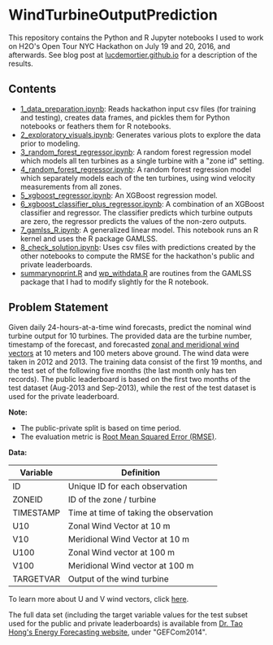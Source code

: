 # WindTurbineOutputPrediction
This repository contains the Python and R Jupyter notebooks I used to work on H2O's Open Tour NYC Hackathon on July 19 and 20, 2016, and afterwards. See blog post at [lucdemortier.github.io](http://lucdemortier.github.io/articles/17/WindPower) for a description of the results.

## Contents
- [1_data_preparation.ipynb](https://github.com/LucDemortier/WindTurbineOutputPrediction/blob/master/1_data_preparation.ipynb): Reads hackathon input csv files (for training and testing), creates data frames, and pickles them for Python notebooks or feathers them for R notebooks.
- [2_exploratory_visuals.ipynb](https://github.com/LucDemortier/WindTurbineOutputPrediction/blob/master/2_exploratory_visuals.ipynb): Generates various plots to explore the data prior to modeling.
- [3_random_forest_regressor.ipynb](https://github.com/LucDemortier/WindTurbineOutputPrediction/blob/master/3_random_forest_regressor.ipynb): A random forest regression model which models all ten turbines as a single turbine with a "zone id" setting.
- [4_random_forest_regressor.ipynb](https://github.com/LucDemortier/WindTurbineOutputPrediction/blob/master/4_random_forest_regressor.ipynb): A random forest regression model which separately models each of the ten turbines, using wind velocity measurements from all zones.
- [5_xgboost_regressor.ipynb](https://github.com/LucDemortier/WindTurbineOutputPrediction/blob/master/5_xgboost_regressor.ipynb): An XGBoost regression model.
- [6_xgboost_classifier_plus_regressor.ipynb](https://github.com/LucDemortier/WindTurbineOutputPrediction/blob/master/6_xgboost_classifier_plus_regressor.ipynb): A combination of an XGBoost classifier and regressor. The classifier predicts which turbine outputs are zero, the regressor predicts the values of the non-zero outputs.
- [7_gamlss_R.ipynb](https://github.com/LucDemortier/WindTurbineOutputPrediction/blob/master/7_gamlss_R.ipynb): A generalized linear model. This notebook runs an R kernel and uses the R package GAMLSS.
- [8_check_solution.ipynb](https://github.com/LucDemortier/WindTurbineOutputPrediction/blob/master/8_check_solution.ipynb): Uses csv files with predictions created by the other notebooks to compute the RMSE for the hackathon's public and private leaderboards.
- [summarynoprint.R](https://github.com/LucDemortier/WindTurbineOutputPrediction/blob/master/summarynoprint.R) and [wp_withdata.R](https://github.com/LucDemortier/WindTurbineOutputPrediction/blob/master/wp_withdata.R) are routines from the GAMLSS package that I had to modify slightly for the R notebook.

## Problem Statement
Given daily 24-hours-at-a-time wind forecasts, predict the nominal wind turbine output for 10 turbines. The provided data are the turbine number, timestamp of the forecast, and forecasted [zonal and meridional wind vectors](https://en.wikipedia.org/wiki/Zonal_and_meridional) at 10 meters and 100 meters above ground. The wind data were taken in 2012 and 2013. The training data consist of the first 19 months, and the test set of the following five months (the last month only has ten records). The public leaderboard is based on the first two months of the test dataset (Aug-2013 and Sep-2013), while the rest of the test dataset is used for the private leaderboard.

**Note:**
- The public-private split is based on time period.
- The evaluation metric is [Root Mean Squared Error (RMSE)](https://www.analyticsvidhya.com/blog/2016/02/7-important-model-evaluation-error-metrics/).

**Data:**

| Variable  | Definition                             |
|-----------|----------------------------------------|
| ID        | Unique ID for each observation         |
| ZONEID    | ID of the zone / turbine               |
| TIMESTAMP | Time at time of taking the observation |
| U10       | Zonal Wind Vector at 10 m              |
| V10       | Meridional Wind Vector at 10 m         |
| U100      | Zonal Wind vector at 100 m             |
| V100      | Meridional Wind vector at 100 m        |
| TARGETVAR | Output of the wind turbine             |

To learn more about U and V wind vectors, click [here](https://www.eol.ucar.edu/content/wind-direction-quick-reference).

The full data set (including the target variable values for the test subset used for the public and private leaderboards) is available from [Dr. Tao Hong's Energy Forecasting website](http://blog.drhongtao.com/2016/07/datasets-for-energy-forecasting.html), under "GEFCom2014".
